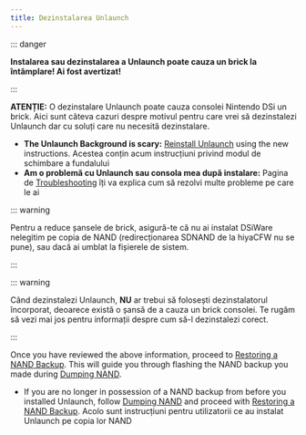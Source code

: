 ```yaml
---
title: Dezinstalarea Unlaunch
---
```


::: danger

**Instalarea sau dezinstalarea a Unlaunch poate cauza un brick la întâmplare! Ai fost avertizat!**

:::

**ATENȚIE:** O dezinstalare Unlaunch poate cauza consolei Nintendo DSi un brick. Aici sunt câteva cazuri despre motivul pentru care vrei să dezinstalezi Unlaunch dar cu soluți care nu necesită dezinstalare.

- **The Unlaunch Background is scary:** [Reinstall Unlaunch](installing-unlaunch.html) using the new instructions. Acestea conțin acum instrucțiuni privind modul de schimbare a fundalului
- **Am o problemă cu Unlaunch sau consola mea după instalare:** Pagina de [Troubleshooting](troubleshooting.html#unlaunch) îți va explica cum să rezolvi multe probleme pe care le ai

::: warning

Pentru a reduce șansele de brick, asigură-te că nu ai instalat DSiWare nelegitim pe copia de NAND (redirecționarea SDNAND de la hiyaCFW nu se pune), sau dacă ai umblat la fișierele de sistem.

:::

::: warning

Când dezinstalezi Unlaunch, **NU** ar trebui să folosești dezinstalatorul încorporat, deoarece există o șansă de a cauza un brick consolei. Te rugăm să vezi mai jos pentru informații despre cum să-l dezinstalezi corect.

:::

Once you have reviewed the above information, proceed to [Restoring a NAND Backup](restoring-nand.html). This will guide you through flashing the NAND backup you made during [Dumping NAND](dumping-nand.html).
- If you are no longer in possession of a NAND backup from before you installed Unlaunch, follow [Dumping NAND](dumping-nand.html) and proceed with [Restoring a NAND Backup](restoring-nand.html). Acolo sunt instrucțiuni pentru utilizatorii ce au instalat Unlaunch pe copia lor NAND
